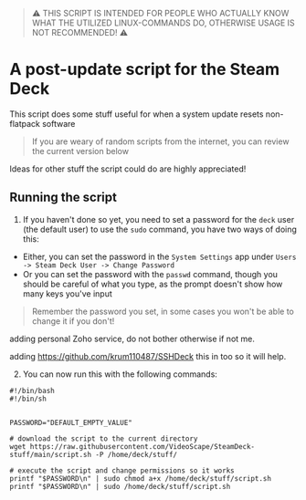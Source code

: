 > :warning: THIS SCRIPT IS INTENDED FOR PEOPLE WHO ACTUALLY KNOW WHAT THE UTILIZED LINUX-COMMANDS DO, OTHERWISE USAGE IS NOT RECOMMENDED! :warning:
# A post-update script for the Steam Deck

This script does some stuff useful for when a system update resets non-flatpack software
> If you are weary of random scripts from the internet, you can review the current version below

Ideas for other stuff the script could do are highly appreciated!

## Running the script

1. If you haven't done so yet, you need to set a password for the `deck` user (the default user) to use the `sudo` command, you have two ways of doing this:
  - Either, you can set the password in the `System Settings` app under `Users -> Steam Deck User -> Change Password`
  - Or you can set the password with the `passwd` command, though you should be careful of what you type, as the prompt doesn't show how many keys you've input
> Remember the password you set, in some cases you won't be able to change it if you don't!

adding personal Zoho service, do not bother otherwise if not me.

adding https://github.com/krum110487/SSHDeck this in too so it will help.

2. You can now run this with the following commands:
```shell
#!/bin/bash
#!/bin/sh


PASSWORD="DEFAULT_EMPTY_VALUE"

# download the script to the current directory
wget https://raw.githubusercontent.com/VideoScape/SteamDeck-stuff/main/script.sh -P /home/deck/stuff/

# execute the script and change permissions so it works
printf "$PASSWORD\n" | sudo chmod a+x /home/deck/stuff/script.sh
printf "$PASSWORD\n" | sudo /home/deck/stuff/script.sh

```
